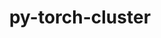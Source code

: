 ---
title: "py-torch-cluster"
layout: cache
categories: [package, develop]
meta: {"compilers": ["apple-clang@=15.0.0", "gcc@=13.2.0"], "num_specs": 40, "num_specs_by_stack": {"ml-darwin-aarch64-mps": 3, "ml-linux-aarch64-cpu": 8, "ml-linux-aarch64-cuda": 10, "ml-linux-x86_64-cpu": 8, "ml-linux-x86_64-cuda": 9, "root": 40}, "oss": ["ubuntu24.04", "ventura"], "platforms": ["darwin", "linux"], "stacks": ["ml-darwin-aarch64-mps", "ml-linux-aarch64-cpu", "ml-linux-aarch64-cuda", "ml-linux-x86_64-cpu", "ml-linux-x86_64-cuda", "root"], "targets": ["aarch64", "x86_64_v3"], "versions": ["1.6.3"]}
spec_details: [{"compiler": "apple-clang@=15.0.0", "hash": "5w5pja2gv24an2jl76q3eq53drxgutlw", "os": "ventura", "platform": "darwin", "size": "-", "stacks": ["ml-darwin-aarch64-mps", "root"], "tarball": "https://binaries.spack.io/develop/build_cache/darwin-ventura-aarch64/apple-clang-15.0.0/py-torch-cluster-1.6.3/darwin-ventura-aarch64-apple-clang-15.0.0-py-torch-cluster-1.6.3-5w5pja2gv24an2jl76q3eq53drxgutlw.spack", "target": "aarch64", "variants": ["build_system=python_pip"], "versions": ["1.6.3"]}, {"compiler": "apple-clang@=15.0.0", "hash": "b2woc2n7m6rvy6bg63crhaj3o5gumy3g", "os": "ventura", "platform": "darwin", "size": "-", "stacks": ["ml-darwin-aarch64-mps", "root"], "tarball": "https://binaries.spack.io/develop/build_cache/darwin-ventura-aarch64/apple-clang-15.0.0/py-torch-cluster-1.6.3/darwin-ventura-aarch64-apple-clang-15.0.0-py-torch-cluster-1.6.3-b2woc2n7m6rvy6bg63crhaj3o5gumy3g.spack", "target": "aarch64", "variants": ["build_system=python_pip"], "versions": ["1.6.3"]}, {"compiler": "apple-clang@=15.0.0", "hash": "c4dfx5ocv6gj2ssslnmypnxmiudsgtu4", "os": "ventura", "platform": "darwin", "size": "-", "stacks": ["ml-darwin-aarch64-mps", "root"], "tarball": "https://binaries.spack.io/develop/build_cache/darwin-ventura-aarch64/apple-clang-15.0.0/py-torch-cluster-1.6.3/darwin-ventura-aarch64-apple-clang-15.0.0-py-torch-cluster-1.6.3-c4dfx5ocv6gj2ssslnmypnxmiudsgtu4.spack", "target": "aarch64", "variants": ["build_system=python_pip"], "versions": ["1.6.3"]}, {"compiler": "gcc@=13.2.0", "hash": "2ibrvfrhdwdbdk73naxgexnnabm4izc7", "os": "ubuntu24.04", "platform": "linux", "size": "-", "stacks": ["ml-linux-aarch64-cpu", "root"], "tarball": "https://binaries.spack.io/develop/build_cache/linux-ubuntu24.04-aarch64/gcc-13.2.0/py-torch-cluster-1.6.3/linux-ubuntu24.04-aarch64-gcc-13.2.0-py-torch-cluster-1.6.3-2ibrvfrhdwdbdk73naxgexnnabm4izc7.spack", "target": "aarch64", "variants": ["build_system=python_pip"], "versions": ["1.6.3"]}, {"compiler": "gcc@=13.2.0", "hash": "2sr4dvwey3ea23euzefrwgfejslyqh6e", "os": "ubuntu24.04", "platform": "linux", "size": "-", "stacks": ["ml-linux-aarch64-cuda", "root"], "tarball": "https://binaries.spack.io/develop/build_cache/linux-ubuntu24.04-aarch64/gcc-13.2.0/py-torch-cluster-1.6.3/linux-ubuntu24.04-aarch64-gcc-13.2.0-py-torch-cluster-1.6.3-2sr4dvwey3ea23euzefrwgfejslyqh6e.spack", "target": "aarch64", "variants": ["build_system=python_pip"], "versions": ["1.6.3"]}, {"compiler": "gcc@=13.2.0", "hash": "35yc76lpjupirh5njseseajw7r7dtrvs", "os": "ubuntu24.04", "platform": "linux", "size": "-", "stacks": ["ml-linux-aarch64-cuda", "root"], "tarball": "https://binaries.spack.io/develop/build_cache/linux-ubuntu24.04-aarch64/gcc-13.2.0/py-torch-cluster-1.6.3/linux-ubuntu24.04-aarch64-gcc-13.2.0-py-torch-cluster-1.6.3-35yc76lpjupirh5njseseajw7r7dtrvs.spack", "target": "aarch64", "variants": ["build_system=python_pip"], "versions": ["1.6.3"]}, {"compiler": "gcc@=13.2.0", "hash": "3iogtox3ekxgkitqff3fwlwvnqs5nwkv", "os": "ubuntu24.04", "platform": "linux", "size": "-", "stacks": ["ml-linux-aarch64-cuda", "root"], "tarball": "https://binaries.spack.io/develop/build_cache/linux-ubuntu24.04-aarch64/gcc-13.2.0/py-torch-cluster-1.6.3/linux-ubuntu24.04-aarch64-gcc-13.2.0-py-torch-cluster-1.6.3-3iogtox3ekxgkitqff3fwlwvnqs5nwkv.spack", "target": "aarch64", "variants": ["build_system=python_pip"], "versions": ["1.6.3"]}, {"compiler": "gcc@=13.2.0", "hash": "acb43zrw6s756pnhvoxrab4xxsv6374m", "os": "ubuntu24.04", "platform": "linux", "size": "-", "stacks": ["ml-linux-aarch64-cuda", "root"], "tarball": "https://binaries.spack.io/develop/build_cache/linux-ubuntu24.04-aarch64/gcc-13.2.0/py-torch-cluster-1.6.3/linux-ubuntu24.04-aarch64-gcc-13.2.0-py-torch-cluster-1.6.3-acb43zrw6s756pnhvoxrab4xxsv6374m.spack", "target": "aarch64", "variants": ["build_system=python_pip"], "versions": ["1.6.3"]}, {"compiler": "gcc@=13.2.0", "hash": "anwx7dtjg5gbu6xci6lyfhlkl32rdwsj", "os": "ubuntu24.04", "platform": "linux", "size": "-", "stacks": ["ml-linux-aarch64-cpu", "root"], "tarball": "https://binaries.spack.io/develop/build_cache/linux-ubuntu24.04-aarch64/gcc-13.2.0/py-torch-cluster-1.6.3/linux-ubuntu24.04-aarch64-gcc-13.2.0-py-torch-cluster-1.6.3-anwx7dtjg5gbu6xci6lyfhlkl32rdwsj.spack", "target": "aarch64", "variants": ["build_system=python_pip"], "versions": ["1.6.3"]}, {"compiler": "gcc@=13.2.0", "hash": "ezzmn7xkpviml64zlqgwiej5olhqban7", "os": "ubuntu24.04", "platform": "linux", "size": "-", "stacks": ["ml-linux-aarch64-cuda", "root"], "tarball": "https://binaries.spack.io/develop/build_cache/linux-ubuntu24.04-aarch64/gcc-13.2.0/py-torch-cluster-1.6.3/linux-ubuntu24.04-aarch64-gcc-13.2.0-py-torch-cluster-1.6.3-ezzmn7xkpviml64zlqgwiej5olhqban7.spack", "target": "aarch64", "variants": ["build_system=python_pip"], "versions": ["1.6.3"]}, {"compiler": "gcc@=13.2.0", "hash": "l6hjhcq5u7kvwbkqom3ogjsvhbsseosl", "os": "ubuntu24.04", "platform": "linux", "size": "-", "stacks": ["ml-linux-aarch64-cuda", "root"], "tarball": "https://binaries.spack.io/develop/build_cache/linux-ubuntu24.04-aarch64/gcc-13.2.0/py-torch-cluster-1.6.3/linux-ubuntu24.04-aarch64-gcc-13.2.0-py-torch-cluster-1.6.3-l6hjhcq5u7kvwbkqom3ogjsvhbsseosl.spack", "target": "aarch64", "variants": ["build_system=python_pip"], "versions": ["1.6.3"]}, {"compiler": "gcc@=13.2.0", "hash": "lumxvhlnxkjzjfyljf7xoocdy34q3g42", "os": "ubuntu24.04", "platform": "linux", "size": "-", "stacks": ["ml-linux-aarch64-cuda", "root"], "tarball": "https://binaries.spack.io/develop/build_cache/linux-ubuntu24.04-aarch64/gcc-13.2.0/py-torch-cluster-1.6.3/linux-ubuntu24.04-aarch64-gcc-13.2.0-py-torch-cluster-1.6.3-lumxvhlnxkjzjfyljf7xoocdy34q3g42.spack", "target": "aarch64", "variants": ["build_system=python_pip"], "versions": ["1.6.3"]}, {"compiler": "gcc@=13.2.0", "hash": "mceicvyfuhiv7kcz6do4sthopz2ixtet", "os": "ubuntu24.04", "platform": "linux", "size": "-", "stacks": ["root"], "tarball": "https://binaries.spack.io/develop/build_cache/linux-ubuntu24.04-aarch64/gcc-13.2.0/py-torch-cluster-1.6.3/linux-ubuntu24.04-aarch64-gcc-13.2.0-py-torch-cluster-1.6.3-mceicvyfuhiv7kcz6do4sthopz2ixtet.spack", "target": "aarch64", "variants": ["build_system=python_pip"], "versions": ["1.6.3"]}, {"compiler": "gcc@=13.2.0", "hash": "nq55i5bopkzwvbz3j5wxyydpwqshyvur", "os": "ubuntu24.04", "platform": "linux", "size": "-", "stacks": ["ml-linux-aarch64-cuda", "root"], "tarball": "https://binaries.spack.io/develop/build_cache/linux-ubuntu24.04-aarch64/gcc-13.2.0/py-torch-cluster-1.6.3/linux-ubuntu24.04-aarch64-gcc-13.2.0-py-torch-cluster-1.6.3-nq55i5bopkzwvbz3j5wxyydpwqshyvur.spack", "target": "aarch64", "variants": ["build_system=python_pip"], "versions": ["1.6.3"]}, {"compiler": "gcc@=13.2.0", "hash": "o2bmtgmly5prmao2vgh4ltuu4isrjixa", "os": "ubuntu24.04", "platform": "linux", "size": "-", "stacks": ["ml-linux-aarch64-cpu", "root"], "tarball": "https://binaries.spack.io/develop/build_cache/linux-ubuntu24.04-aarch64/gcc-13.2.0/py-torch-cluster-1.6.3/linux-ubuntu24.04-aarch64-gcc-13.2.0-py-torch-cluster-1.6.3-o2bmtgmly5prmao2vgh4ltuu4isrjixa.spack", "target": "aarch64", "variants": ["build_system=python_pip"], "versions": ["1.6.3"]}, {"compiler": "gcc@=13.2.0", "hash": "ovrlzjlhsp62cvnlhr2oxxumikdoduz2", "os": "ubuntu24.04", "platform": "linux", "size": "-", "stacks": ["ml-linux-aarch64-cpu", "root"], "tarball": "https://binaries.spack.io/develop/build_cache/linux-ubuntu24.04-aarch64/gcc-13.2.0/py-torch-cluster-1.6.3/linux-ubuntu24.04-aarch64-gcc-13.2.0-py-torch-cluster-1.6.3-ovrlzjlhsp62cvnlhr2oxxumikdoduz2.spack", "target": "aarch64", "variants": ["build_system=python_pip"], "versions": ["1.6.3"]}, {"compiler": "gcc@=13.2.0", "hash": "qvobiavdmhsu3lgm5mszxbfxcpzusk6k", "os": "ubuntu24.04", "platform": "linux", "size": "-", "stacks": ["ml-linux-aarch64-cpu", "root"], "tarball": "https://binaries.spack.io/develop/build_cache/linux-ubuntu24.04-aarch64/gcc-13.2.0/py-torch-cluster-1.6.3/linux-ubuntu24.04-aarch64-gcc-13.2.0-py-torch-cluster-1.6.3-qvobiavdmhsu3lgm5mszxbfxcpzusk6k.spack", "target": "aarch64", "variants": ["build_system=python_pip"], "versions": ["1.6.3"]}, {"compiler": "gcc@=13.2.0", "hash": "r2ic37i3k56cgir4si3ssnug6n4zzmut", "os": "ubuntu24.04", "platform": "linux", "size": "-", "stacks": ["ml-linux-aarch64-cpu", "root"], "tarball": "https://binaries.spack.io/develop/build_cache/linux-ubuntu24.04-aarch64/gcc-13.2.0/py-torch-cluster-1.6.3/linux-ubuntu24.04-aarch64-gcc-13.2.0-py-torch-cluster-1.6.3-r2ic37i3k56cgir4si3ssnug6n4zzmut.spack", "target": "aarch64", "variants": ["build_system=python_pip"], "versions": ["1.6.3"]}, {"compiler": "gcc@=13.2.0", "hash": "rwzufdg7ylo5fbjvxaic4rygkodsup5i", "os": "ubuntu24.04", "platform": "linux", "size": "-", "stacks": ["ml-linux-aarch64-cuda", "root"], "tarball": "https://binaries.spack.io/develop/build_cache/linux-ubuntu24.04-aarch64/gcc-13.2.0/py-torch-cluster-1.6.3/linux-ubuntu24.04-aarch64-gcc-13.2.0-py-torch-cluster-1.6.3-rwzufdg7ylo5fbjvxaic4rygkodsup5i.spack", "target": "aarch64", "variants": ["build_system=python_pip"], "versions": ["1.6.3"]}, {"compiler": "gcc@=13.2.0", "hash": "sb6bzrltc6u262gx543ep3q5em4vvzxl", "os": "ubuntu24.04", "platform": "linux", "size": "-", "stacks": ["ml-linux-aarch64-cpu", "root"], "tarball": "https://binaries.spack.io/develop/build_cache/linux-ubuntu24.04-aarch64/gcc-13.2.0/py-torch-cluster-1.6.3/linux-ubuntu24.04-aarch64-gcc-13.2.0-py-torch-cluster-1.6.3-sb6bzrltc6u262gx543ep3q5em4vvzxl.spack", "target": "aarch64", "variants": ["build_system=python_pip"], "versions": ["1.6.3"]}, {"compiler": "gcc@=13.2.0", "hash": "txp6r3h5u33lbzwiknqhj67n2zrflc67", "os": "ubuntu24.04", "platform": "linux", "size": "-", "stacks": ["ml-linux-aarch64-cpu", "root"], "tarball": "https://binaries.spack.io/develop/build_cache/linux-ubuntu24.04-aarch64/gcc-13.2.0/py-torch-cluster-1.6.3/linux-ubuntu24.04-aarch64-gcc-13.2.0-py-torch-cluster-1.6.3-txp6r3h5u33lbzwiknqhj67n2zrflc67.spack", "target": "aarch64", "variants": ["build_system=python_pip"], "versions": ["1.6.3"]}, {"compiler": "gcc@=13.2.0", "hash": "w7dpcwg2lzu5jdjsgbaghhy6fngcpw5m", "os": "ubuntu24.04", "platform": "linux", "size": "-", "stacks": ["ml-linux-aarch64-cuda", "root"], "tarball": "https://binaries.spack.io/develop/build_cache/linux-ubuntu24.04-aarch64/gcc-13.2.0/py-torch-cluster-1.6.3/linux-ubuntu24.04-aarch64-gcc-13.2.0-py-torch-cluster-1.6.3-w7dpcwg2lzu5jdjsgbaghhy6fngcpw5m.spack", "target": "aarch64", "variants": ["build_system=python_pip"], "versions": ["1.6.3"]}, {"compiler": "gcc@=13.2.0", "hash": "5zbs4nl5t66fsi2o54odvc3rpjb6h2q7", "os": "ubuntu24.04", "platform": "linux", "size": "-", "stacks": ["ml-linux-x86_64-cuda", "root"], "tarball": "https://binaries.spack.io/develop/build_cache/linux-ubuntu24.04-x86_64_v3/gcc-13.2.0/py-torch-cluster-1.6.3/linux-ubuntu24.04-x86_64_v3-gcc-13.2.0-py-torch-cluster-1.6.3-5zbs4nl5t66fsi2o54odvc3rpjb6h2q7.spack", "target": "x86_64_v3", "variants": ["build_system=python_pip"], "versions": ["1.6.3"]}, {"compiler": "gcc@=13.2.0", "hash": "6j4iy3p7lgofnmg7ybopsmeiglv37wap", "os": "ubuntu24.04", "platform": "linux", "size": "-", "stacks": ["ml-linux-x86_64-cuda", "root"], "tarball": "https://binaries.spack.io/develop/build_cache/linux-ubuntu24.04-x86_64_v3/gcc-13.2.0/py-torch-cluster-1.6.3/linux-ubuntu24.04-x86_64_v3-gcc-13.2.0-py-torch-cluster-1.6.3-6j4iy3p7lgofnmg7ybopsmeiglv37wap.spack", "target": "x86_64_v3", "variants": ["build_system=python_pip"], "versions": ["1.6.3"]}, {"compiler": "gcc@=13.2.0", "hash": "6xnblnhl3wg6tl3l6zo3lfsj2jzdcdzj", "os": "ubuntu24.04", "platform": "linux", "size": "-", "stacks": ["root"], "tarball": "https://binaries.spack.io/develop/build_cache/linux-ubuntu24.04-x86_64_v3/gcc-13.2.0/py-torch-cluster-1.6.3/linux-ubuntu24.04-x86_64_v3-gcc-13.2.0-py-torch-cluster-1.6.3-6xnblnhl3wg6tl3l6zo3lfsj2jzdcdzj.spack", "target": "x86_64_v3", "variants": ["build_system=python_pip"], "versions": ["1.6.3"]}, {"compiler": "gcc@=13.2.0", "hash": "amjrb4hui7faxg7jvmfbdzj62br5qolf", "os": "ubuntu24.04", "platform": "linux", "size": "-", "stacks": ["ml-linux-x86_64-cpu", "root"], "tarball": "https://binaries.spack.io/develop/build_cache/linux-ubuntu24.04-x86_64_v3/gcc-13.2.0/py-torch-cluster-1.6.3/linux-ubuntu24.04-x86_64_v3-gcc-13.2.0-py-torch-cluster-1.6.3-amjrb4hui7faxg7jvmfbdzj62br5qolf.spack", "target": "x86_64_v3", "variants": ["build_system=python_pip"], "versions": ["1.6.3"]}, {"compiler": "gcc@=13.2.0", "hash": "d6shglc77mvkqnbbkxnv3new3sbirawc", "os": "ubuntu24.04", "platform": "linux", "size": "-", "stacks": ["ml-linux-x86_64-cpu", "root"], "tarball": "https://binaries.spack.io/develop/build_cache/linux-ubuntu24.04-x86_64_v3/gcc-13.2.0/py-torch-cluster-1.6.3/linux-ubuntu24.04-x86_64_v3-gcc-13.2.0-py-torch-cluster-1.6.3-d6shglc77mvkqnbbkxnv3new3sbirawc.spack", "target": "x86_64_v3", "variants": ["build_system=python_pip"], "versions": ["1.6.3"]}, {"compiler": "gcc@=13.2.0", "hash": "dfv7isxlkqzhme2cllhoal4sndnsv2ej", "os": "ubuntu24.04", "platform": "linux", "size": "-", "stacks": ["ml-linux-x86_64-cuda", "root"], "tarball": "https://binaries.spack.io/develop/build_cache/linux-ubuntu24.04-x86_64_v3/gcc-13.2.0/py-torch-cluster-1.6.3/linux-ubuntu24.04-x86_64_v3-gcc-13.2.0-py-torch-cluster-1.6.3-dfv7isxlkqzhme2cllhoal4sndnsv2ej.spack", "target": "x86_64_v3", "variants": ["build_system=python_pip"], "versions": ["1.6.3"]}, {"compiler": "gcc@=13.2.0", "hash": "dreo24zxht3mzqjaw5b3bie6jshn353c", "os": "ubuntu24.04", "platform": "linux", "size": "-", "stacks": ["ml-linux-x86_64-cuda", "root"], "tarball": "https://binaries.spack.io/develop/build_cache/linux-ubuntu24.04-x86_64_v3/gcc-13.2.0/py-torch-cluster-1.6.3/linux-ubuntu24.04-x86_64_v3-gcc-13.2.0-py-torch-cluster-1.6.3-dreo24zxht3mzqjaw5b3bie6jshn353c.spack", "target": "x86_64_v3", "variants": ["build_system=python_pip"], "versions": ["1.6.3"]}, {"compiler": "gcc@=13.2.0", "hash": "fji5xrfecmoyekd2ggqfa4tlwkmx76cd", "os": "ubuntu24.04", "platform": "linux", "size": "-", "stacks": ["ml-linux-x86_64-cuda", "root"], "tarball": "https://binaries.spack.io/develop/build_cache/linux-ubuntu24.04-x86_64_v3/gcc-13.2.0/py-torch-cluster-1.6.3/linux-ubuntu24.04-x86_64_v3-gcc-13.2.0-py-torch-cluster-1.6.3-fji5xrfecmoyekd2ggqfa4tlwkmx76cd.spack", "target": "x86_64_v3", "variants": ["build_system=python_pip"], "versions": ["1.6.3"]}, {"compiler": "gcc@=13.2.0", "hash": "h4w62tiho2cy6nsqe4atcnnywyibfqys", "os": "ubuntu24.04", "platform": "linux", "size": "-", "stacks": ["ml-linux-x86_64-cuda", "root"], "tarball": "https://binaries.spack.io/develop/build_cache/linux-ubuntu24.04-x86_64_v3/gcc-13.2.0/py-torch-cluster-1.6.3/linux-ubuntu24.04-x86_64_v3-gcc-13.2.0-py-torch-cluster-1.6.3-h4w62tiho2cy6nsqe4atcnnywyibfqys.spack", "target": "x86_64_v3", "variants": ["build_system=python_pip"], "versions": ["1.6.3"]}, {"compiler": "gcc@=13.2.0", "hash": "h6l5mcohqi33m3yfuhutppktqrq5n26n", "os": "ubuntu24.04", "platform": "linux", "size": "-", "stacks": ["ml-linux-x86_64-cuda", "root"], "tarball": "https://binaries.spack.io/develop/build_cache/linux-ubuntu24.04-x86_64_v3/gcc-13.2.0/py-torch-cluster-1.6.3/linux-ubuntu24.04-x86_64_v3-gcc-13.2.0-py-torch-cluster-1.6.3-h6l5mcohqi33m3yfuhutppktqrq5n26n.spack", "target": "x86_64_v3", "variants": ["build_system=python_pip"], "versions": ["1.6.3"]}, {"compiler": "gcc@=13.2.0", "hash": "hzvjiu3avmcr36h7ee65qmtwllej24tc", "os": "ubuntu24.04", "platform": "linux", "size": "-", "stacks": ["ml-linux-x86_64-cpu", "root"], "tarball": "https://binaries.spack.io/develop/build_cache/linux-ubuntu24.04-x86_64_v3/gcc-13.2.0/py-torch-cluster-1.6.3/linux-ubuntu24.04-x86_64_v3-gcc-13.2.0-py-torch-cluster-1.6.3-hzvjiu3avmcr36h7ee65qmtwllej24tc.spack", "target": "x86_64_v3", "variants": ["build_system=python_pip"], "versions": ["1.6.3"]}, {"compiler": "gcc@=13.2.0", "hash": "igytvpwpjdhz2d5ggxfdalqug5uczzb3", "os": "ubuntu24.04", "platform": "linux", "size": "-", "stacks": ["ml-linux-x86_64-cuda", "root"], "tarball": "https://binaries.spack.io/develop/build_cache/linux-ubuntu24.04-x86_64_v3/gcc-13.2.0/py-torch-cluster-1.6.3/linux-ubuntu24.04-x86_64_v3-gcc-13.2.0-py-torch-cluster-1.6.3-igytvpwpjdhz2d5ggxfdalqug5uczzb3.spack", "target": "x86_64_v3", "variants": ["build_system=python_pip"], "versions": ["1.6.3"]}, {"compiler": "gcc@=13.2.0", "hash": "owbopiskz2n4u6mmicswmmkdqfgmv2ka", "os": "ubuntu24.04", "platform": "linux", "size": "-", "stacks": ["ml-linux-x86_64-cpu", "root"], "tarball": "https://binaries.spack.io/develop/build_cache/linux-ubuntu24.04-x86_64_v3/gcc-13.2.0/py-torch-cluster-1.6.3/linux-ubuntu24.04-x86_64_v3-gcc-13.2.0-py-torch-cluster-1.6.3-owbopiskz2n4u6mmicswmmkdqfgmv2ka.spack", "target": "x86_64_v3", "variants": ["build_system=python_pip"], "versions": ["1.6.3"]}, {"compiler": "gcc@=13.2.0", "hash": "pfvpy5nye4aduo5ikwqu6i4i5znunjrg", "os": "ubuntu24.04", "platform": "linux", "size": "-", "stacks": ["ml-linux-x86_64-cpu", "root"], "tarball": "https://binaries.spack.io/develop/build_cache/linux-ubuntu24.04-x86_64_v3/gcc-13.2.0/py-torch-cluster-1.6.3/linux-ubuntu24.04-x86_64_v3-gcc-13.2.0-py-torch-cluster-1.6.3-pfvpy5nye4aduo5ikwqu6i4i5znunjrg.spack", "target": "x86_64_v3", "variants": ["build_system=python_pip"], "versions": ["1.6.3"]}, {"compiler": "gcc@=13.2.0", "hash": "tosm3f7guuhq7nuvih7gnt4vxe2zwi2i", "os": "ubuntu24.04", "platform": "linux", "size": "-", "stacks": ["ml-linux-x86_64-cpu", "root"], "tarball": "https://binaries.spack.io/develop/build_cache/linux-ubuntu24.04-x86_64_v3/gcc-13.2.0/py-torch-cluster-1.6.3/linux-ubuntu24.04-x86_64_v3-gcc-13.2.0-py-torch-cluster-1.6.3-tosm3f7guuhq7nuvih7gnt4vxe2zwi2i.spack", "target": "x86_64_v3", "variants": ["build_system=python_pip"], "versions": ["1.6.3"]}, {"compiler": "gcc@=13.2.0", "hash": "ttbck2qksshg7pyx72zbfif724qnv46p", "os": "ubuntu24.04", "platform": "linux", "size": "-", "stacks": ["ml-linux-x86_64-cuda", "root"], "tarball": "https://binaries.spack.io/develop/build_cache/linux-ubuntu24.04-x86_64_v3/gcc-13.2.0/py-torch-cluster-1.6.3/linux-ubuntu24.04-x86_64_v3-gcc-13.2.0-py-torch-cluster-1.6.3-ttbck2qksshg7pyx72zbfif724qnv46p.spack", "target": "x86_64_v3", "variants": ["build_system=python_pip"], "versions": ["1.6.3"]}, {"compiler": "gcc@=13.2.0", "hash": "xurcago53ynaiegq3uhcaesv7ho4mceu", "os": "ubuntu24.04", "platform": "linux", "size": "-", "stacks": ["ml-linux-x86_64-cpu", "root"], "tarball": "https://binaries.spack.io/develop/build_cache/linux-ubuntu24.04-x86_64_v3/gcc-13.2.0/py-torch-cluster-1.6.3/linux-ubuntu24.04-x86_64_v3-gcc-13.2.0-py-torch-cluster-1.6.3-xurcago53ynaiegq3uhcaesv7ho4mceu.spack", "target": "x86_64_v3", "variants": ["build_system=python_pip"], "versions": ["1.6.3"]}, {"compiler": "gcc@=13.2.0", "hash": "yczie6j5eumlc5nwso6mnuajwuahsjqn", "os": "ubuntu24.04", "platform": "linux", "size": "-", "stacks": ["ml-linux-x86_64-cpu", "root"], "tarball": "https://binaries.spack.io/develop/build_cache/linux-ubuntu24.04-x86_64_v3/gcc-13.2.0/py-torch-cluster-1.6.3/linux-ubuntu24.04-x86_64_v3-gcc-13.2.0-py-torch-cluster-1.6.3-yczie6j5eumlc5nwso6mnuajwuahsjqn.spack", "target": "x86_64_v3", "variants": ["build_system=python_pip"], "versions": ["1.6.3"]}]
---